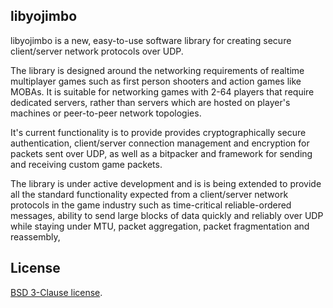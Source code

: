 ## libyojimbo

libyojimbo is a new, easy-to-use software library for creating secure client/server network protocols over UDP.

The library is designed around the networking requirements of realtime multiplayer games such as first person shooters and action games like MOBAs. It is suitable for networking games with 2-64 players that require dedicated servers, rather than servers which are hosted on player's machines or peer-to-peer network topologies.

It's current functionality is to provide provides cryptographically secure authentication, client/server connection management and encryption for packets sent over UDP, as well as a bitpacker and framework for sending and receiving custom game packets.

The library is under active development and is is being extended to provide all the standard functionality expected from a client/server network protocols in the game industry such as time-critical reliable-ordered messages, ability to send large blocks of data quickly and reliably over UDP while staying under MTU, packet aggregation, packet fragmentation and reassembly, 
## License

[BSD 3-Clause license](https://opensource.org/licenses/BSD-3-Clause).
